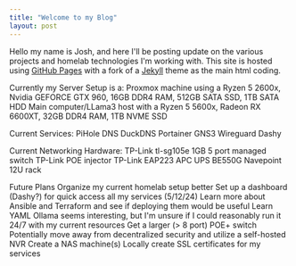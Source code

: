 ```yaml
---
title: "Welcome to my Blog"
layout: post
---
```


Hello my name is Josh, and here I'll be posting update on the various projects and homelab technologies I'm working with.
This site is hosted using [GitHub Pages][github-pages] with a fork of a [Jekyll][jekyll] theme as the main html coding.

Currently my Server Setup is a:
Proxmox machine using a Ryzen 5 2600x, Nvidia GEFORCE GTX 960, 16GB DDR4 RAM, 512GB SATA SSD, 1TB SATA HDD
Main computer/LLama3 host with a Ryzen 5 5600x, Radeon RX 6600XT, 32GB DDR4 RAM, 1TB NVME SSD

Current Services:
PiHole DNS
DuckDNS
Portainer
GNS3
Wireguard
Dashy

Current Networking Hardware:
TP-Link tl-sg105e 1GB 5 port managed switch
TP-Link POE injector
TP-Link EAP223
APC UPS BE550G
Navepoint 12U rack

Future Plans
 Organize my current homelab setup better
 Set up a dashboard (Dashy?) for quick access all my services (5/12/24)
 Learn more about Ansible and Terraform and see if deploying them would be useful
 Learn YAML
 Ollama seems interesting, but I'm unsure if I could reasonably run it 24/7 with my current resources
 Get a larger (> 8 port) POE+ switch
 Potentially move away from decentralized security and utilize a self-hosted NVR
 Create a NAS machine(s)
 Locally create SSL certificates for my services

[github-pages]:https://pages.github.com/
[jekyll]:      http://jekyllthemes.org/

